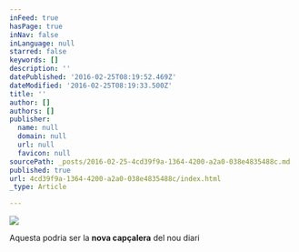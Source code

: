 ```yaml
---
inFeed: true
hasPage: true
inNav: false
inLanguage: null
starred: false
keywords: []
description: ''
datePublished: '2016-02-25T08:19:52.469Z'
dateModified: '2016-02-25T08:19:33.500Z'
title: ''
author: []
authors: []
publisher:
  name: null
  domain: null
  url: null
  favicon: null
sourcePath: _posts/2016-02-25-4cd39f9a-1364-4200-a2a0-038e4835488c.md
published: true
url: 4cd39f9a-1364-4200-a2a0-038e4835488c/index.html
_type: Article

---
```

![](https://the-grid-user-content.s3-us-west-2.amazonaws.com/bc3e0404-68d4-4593-85d6-fadd82ffb0ec.png)

Aquesta podria ser la **nova capçalera** del nou diari